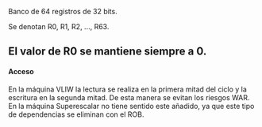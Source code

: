 Banco de 64 registros de 32 bits.

Se denotan R0, R1, R2, ..., R63.


## El valor de R0 se mantiene siempre a 0.


#### Acceso

En la máquina VLIW la lectura se realiza en la primera mitad del ciclo y la escritura en la segunda mitad. De esta manera se evitan los riesgos WAR. En la máquina Superescalar no tiene sentido este añadido, ya que este tipo de dependencias se eliminan con el ROB.

